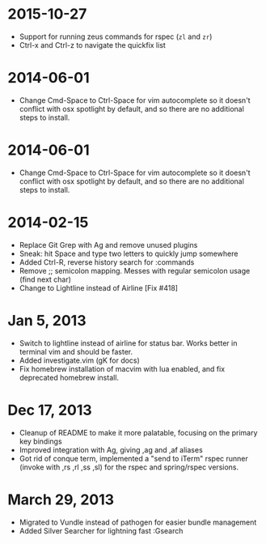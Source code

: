 2015-10-27
==================
  * Support for running zeus commands for rspec (`zl` and `zr`)
  * Ctrl-x and Ctrl-z to navigate the quickfix list

2014-06-01
==================
 * Change Cmd-Space to Ctrl-Space for vim autocomplete so it doesn't conflict with osx spotlight by default, and so there are no additional steps to install.

2014-06-01
==================
 * Change Cmd-Space to Ctrl-Space for vim autocomplete so it doesn't conflict with osx spotlight by default, and so there are no additional steps to install.

2014-02-15
==================

 * Replace Git Grep with Ag and remove unused plugins
 * Sneak: hit Space and type two letters to quickly jump somewhere
 * Added Ctrl-R, reverse history search for :commands
 * Remove ;; semicolon mapping. Messes with regular semicolon usage (find next char)
 * Change to Lightline instead of Airline [Fix #418]

Jan 5, 2013
==================

* Switch to lightline instead of airline for status bar. Works better in terminal vim and should be faster.
* Added investigate.vim (gK for docs)
* Fix homebrew installation of macvim with lua enabled, and fix deprecated homebrew install.

Dec 17, 2013
==================

* Cleanup of README to make it more palatable, focusing on the primary key bindings
* Improved integration with Ag, giving ,ag and ,af aliases
* Got rid of conque term, implemented a "send to iTerm" rspec runner (invoke with ,rs ,rl ,ss ,sl) for the rspec and spring/rspec versions.

March 29, 2013
==================

* Migrated to Vundle instead of pathogen for easier bundle management
* Added Silver Searcher for lightning fast :Gsearch
